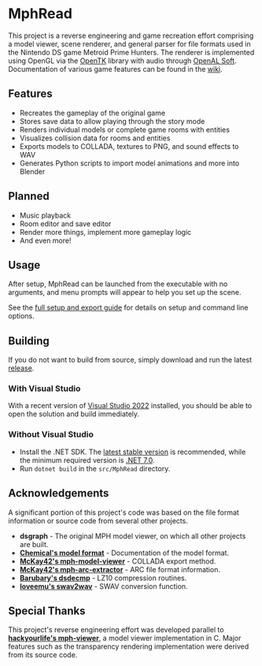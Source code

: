 # MphRead
This project is a reverse engineering and game recreation effort comprising a model viewer, scene renderer, and general parser for file formats used in the Nintendo DS game Metroid Prime Hunters. The renderer is implemented using OpenGL via the [OpenTK](https://github.com/opentk/opentk) library with audio through [OpenAL Soft](https://github.com/kcat/openal-soft). Documentation of various game features can be found in the [wiki](https://github.com/NoneGiven/MphRead/wiki).

## Features
- Recreates the gameplay of the original game
- Stores save data to allow playing through the story mode
- Renders individual models or complete game rooms with entities
- Visualizes collision data for rooms and entities
- Exports models to COLLADA, textures to PNG, and sound effects to WAV
- Generates Python scripts to import model animations and more into Blender

## Planned
- Music playback
- Room editor and save editor
- Render more things, implement more gameplay logic
- And even more!

## Usage

After setup, MphRead can be launched from the executable with no arguments, and menu prompts will appear to help you set up the scene.

See the [full setup and export guide](https://github.com/NoneGiven/MphRead/wiki/Setup-&-Export-Guide) for details on setup and command line options.

## Building

If you do not want to build from source, simply download and run the latest [release](https://github.com/NoneGiven/MphRead/releases).

### With Visual Studio

With a recent version of [Visual Studio 2022](https://visualstudio.microsoft.com/vs/) installed, you should be able to open the solution and build immediately.

### Without Visual Studio

- Install the .NET SDK. The [latest stable version](https://dotnet.microsoft.com/en-us/download/dotnet/latest) is recommended, while the minimum required version is [.NET 7.0](https://dotnet.microsoft.com/en-us/download/dotnet/7.0).
- Run `dotnet build` in the `src/MphRead` directory.

## Acknowledgements

A significant portion of this project's code was based on the file format information or source code from several other projects.

- **dsgraph** - The original MPH model viewer, on which all other projects are built.
- **[Chemical's model format](https://gitlab.com/ch-mcl/metroid-prime-hunters-file-document/-/blob/master/Model/BinModel.md)** - Documentation of the model format.
- **[McKay42's mph-model-viewer](https://github.com/McKay42/mph-model-viewer)** - COLLADA export method.
- **[McKay42's mph-arc-extractor](https://github.com/McKay42/mph-arc-extractor)** - ARC file format information.
- **[Barubary's dsdecmp](https://github.com/Barubary/dsdecmp)** - LZ10 compression routines.
- **[loveemu's swav2wav](https://github.com/loveemu/loveemu-lab)** - SWAV conversion function.

## Special Thanks

This project's reverse engineering effort was developed parallel to **[hackyourlife's mph-viewer](https://github.com/hackyourlife/mph-viewer)**, a model viewer implementation in C. Major features such as the transparency rendering implementation were derived from its source code.
